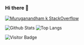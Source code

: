 ### Hi there 👋

[![Muruganandham k StackOverflow](https://github-readme-stackoverflow.vercel.app/?userID=2515572)](https://stackoverflow.com/users/2515572/muruganandham-k)

![Github Stats](https://github-readme-stats.vercel.app/api?username=muruganandham&count_private=true&show_icons=true)
![Top Langs](https://github-readme-stats.vercel.app/api/top-langs/?username=muruganandham&hide=TeX&layout=compact)

![Visitor Badge](https://visitor-badge.laobi.icu/badge?page_id=muruganandham.muruganandham)
